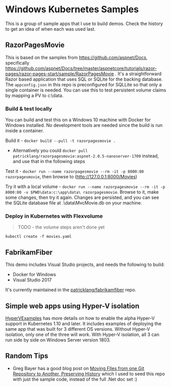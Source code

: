 # Windows Kubernetes Samples

This is a group of sample apps that I use to build demos. Check the history to get an idea of when each was used last.


## RazorPagesMovie

This is based on the samples from https://github.com/aspnet/Docs, specifically https://github.com/aspnet/Docs/tree/master/aspnetcore/tutorials/razor-pages/razor-pages-start/sample/RazorPagesMovie . It's a straightforward Razor based application that uses SQL or SQLite for the backing database. The `appconfig.json` in this repo is preconfigured for SQLLite so that only a single container is needed. You can use this to test persistent volume claims by mapping a PV to c:\data.

### Build & test locally

You can build and test this on a Windows 10 machine with Docker for Windows installed. No development tools are needed since the build is run inside a container.

Build it - `docker build --pull -t razorpagesmovie .`

- Alternatively you could `docker pull patricklang/razorpagesmovie:aspnet-2.0.5-nanoserver-1709` instead, and use that in the following steps

Test it - `docker run --name razorpagesmovie --rm -it -p 8000:80 razorpagesmovie`, then browse to (http://127.0.0.1:8000/Movies)

Try it with a local volume - `docker run --name razorpagesmovie --rm -it -p 8000:80 -v $PWD\data:c:\app\data\ razorpagesmovie`. Browse to it, make some changes, then try it again. Changes are persisted, and you can see the SQLite database file at .\data\MvcMovie.db on your machine.



### Deploy in Kubernetes with Flexvolume

> TODO - the volume steps aren't done yet

`kubectl create -f movies.yaml`


## FabrikamFiber

This demo includes Visual Studio projects, and needs the following to build:

- Docker for Windows
- Visual Studio 2017

It's currently maintained in the [patricklang/fabrikamfiber](https://github.com/PatrickLang/fabrikamfiber/tree/k8s-support2) repo.


## Simple web apps using Hyper-V isolation

[HyperVExamples](./HyperVExamples) has more details on how to enable the alpha Hyper-V support in Kubernetes 1.10 and later. It includes examples of deploying the same app that was built for 3 different OS versions. Without Hyper-V isolation, only one of the three will work. With Hyper-V isolation, all 3 can run side by side on Windows Server version 1803.


## Random Tips

- Greg Bayer has a good blog post on [Moving FIles from one Git Repository to Another, Preserving History](https://gbayer.com/development/moving-files-from-one-git-repository-to-another-preserving-history/) which I used to seed this repo with just the sample code, instead of the full .Net doc set :)
